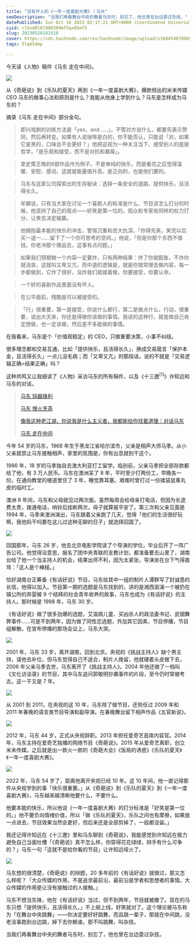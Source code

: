 ```yaml
---
title: "没有坏人的《一年一度喜剧大赛》丨马东"
seoDescription: "当我们再看舞台中央的舞者马东时，别忘了，他也曾在台边耍过杂技。"
datePublished: Sun Oct 16 2022 02:17:21 GMT+0000 (Coordinated Universal Time)
cuid: clhvd0l6l000309mf5qx05mf5
slug: 20230520101618
cover: https://cdn.hashnode.com/res/hashnode/image/upload/v1684548786698/9a12cb95-5e07-4d3a-aba5-aa38154024e9.jpeg
tags: 5lq654mp

---
```


今天读《人物》稿件《马东 走在中间》。

![](https://cdn.hashnode.com/res/hashnode/image/upload/v1684548811983/92c2016b-7bf0-458b-81d4-184ede071ccd.jpeg)

从《奇葩说》到《乐队的夏天》再到《一年一度喜剧大赛》，爆款频出的米未传媒 CEO 马东的做事心法和原则是什么？我能从他身上学到什么？马东是怎样成为马东的？

摘录《马东 走在中间》部分金句。

> 即兴戏剧的训练方法是「yes，and……」，不管对方说什么，都要先表示赞同，然后再转变。如果有人说咖啡是白的，你不能否认，只能说「对，如果它是黑的，口味会不会更好？」他把这视为一种关注当下、接受别人的底层哲学，「是乐观和接受，而不是对抗和暴躁」。

> 拿史策王皓的6部作品作为例子。不是单纯的快乐，而是看完之后觉得温暖、安慰、感动，这就是能量值升高，是正向的，也是他们要的。

> 马东与这家公司探索出的生存秘诀：选择一条安全的道路，提供快乐，且活得长久。

> 牟頔说，只有当大家在讨论一个喜剧人的标准是什么、节目该怎么打分的时候，他坚持了自己的观点——好笑是第一位的，观众和专家有同样的权力打分，让笑去决定输赢。

> 他拥抱最本能的快乐的冲击，警惕沉重和苦大仇深，「你得先笑，笑完以后买一送一……留下了一个你可思考的空间。」他说，「但是你那个东西不值钱，你老冲那个赠品去，这事有点问题。」

> 如果我们预期做一个内容一定要炸，只有两种结果：炸了你就膨胀，不炸你就沮丧，这就叫又卑又亢，而中道的逻辑是，就是你按常理去做内容，每一步都做到，它炸了很好，没炸我们就接着做，你要接受，你要认命。

> 一个好的喜剧作品里面没有坏人。

> 在公平面前，残酷是可以被接受的。

> 「行」很重要，第一是接受，你说什么都行，第二是做点什么，行动，很重要，说出大天来，你还是得做你该做的事情。我说的这种行，就是做自己肯定想做，也一定该做，然后差不多能做的事情。

在我看来，马东是个「价值观稳定」的 CEO，只做重要决策，小事不纠结。

很多理念都和交易互通，比如「提供快乐，且活得长久」，换成交易箴言「保护本金，且活得长久」一点儿没毛病；而「又卑又亢」的那段话，说的不就是「交易逻辑正确&gt;结果正确」吗？

这种共鸣又让我细读了《人物》采访马东的所有稿件，以及《十三邀<sup>[1]</sup>》许知远和马东的对谈。

> [马东 钝器锋利](https://mp.weixin.qq.com/s?__biz=MjEwMzA5NTcyMQ==&mid=2653086141&idx=1&sn=9f4c9e8f4739990d0a6449f063138b45&scene=21#wechat_redirect)
> 
> [马东 慢火烹茶](https://mp.weixin.qq.com/s?__biz=MjEwMzA5NTcyMQ==&mid=2653086604&idx=1&sn=9c15d4c7f96a0625a33cd1700e1dea50&scene=21#wechat_redirect)
> 
> [像我这种老江湖，你说我是什么主义者，我都能给你找着道理｜对话马东](https://mp.weixin.qq.com/s?__biz=MjEwMzA5NTcyMQ==&mid=2653086613&idx=1&sn=5d4a2c1c89566cef49e869b38d192bf6&scene=21#wechat_redirect)
> 
> [马东 走在中间](https://mp.weixin.qq.com/s?__biz=MjEwMzA5NTcyMQ==&mid=2653151140&idx=1&sn=ed4e9f5f2feea4217fcf9af152ef776e&scene=21#wechat_redirect)

今年 54 岁的马东，1968 年生于黑龙江省哈尔滨市，父亲是相声大师马季。从小父亲就禁止马东接触相声，家里的氛围是，你有出息就别干这个。

1986 年，18 岁的马季独自去澳大利亚打工留学。临别前，父亲马季把全部存款都给了他，有 3 万人民币。马东在澳洲呆了 8 年，平时至少打两份工，早晚各一份。在通向教堂的楼道里住了 3 年，睡觉靠耳塞。艰难时曾打过一份揉袋鼠睾丸皮的临时工。

澳洲 8 年间，马东和父母就见过两次面。虽然每周会给母亲打电话，但因为长途费太贵，拨通电话，响铃后挂断两次，母子就算报平安了。第三次和父亲见面是 1994 年，马季来澳洲演出，马东跟着父亲跑了几天，觉得「他们的生活很好玩啊，我他妈干吗要在这儿过这种无聊的日子」就选择回国了。

![](https://cdn.hashnode.com/res/hashnode/image/upload/v1684548832675/5d11bd98-9350-4f86-8e1e-f14e94d9340b.png)

回国那年，马东 26 岁，他去北京电影学院读了个导演的学位，毕业后开了一阵广告公司。他觉得没意思，报名了团中央青联的支教计划，都准备要去山里了，湖南台给了他一个当主持人的机会，结果出师不利，因为太紧张，导演坐在台下气得直骂：「这人是个棒槌。」

恰好湖南台正筹备《有话好说》节目，马东给其中一组的制片人谭群写了封诚恳的长信，他得以加入。节目第一期的选题是马东找到的，讲的是湘西溆浦一个被扔在镇公所的弃婴被 9 个结拜的社会青年收养的故事，马东也成为《有话好说》的主持人。那时候是 1998 年，马东 30 岁。

《有话好说》做了很多劲爆的选题，艾滋病儿童、买凶杀人的政法委书记、武钢舞弊事件……可是不到两年，因为做了同性恋选题，外加其它因素，节目停播，节目组解散。在宣布停播的那场会议上，马东大哭。

![](https://cdn.hashnode.com/res/hashnode/image/upload/v1684548845838/ccd5a1d6-f27b-407e-a636-eb9f4ae09bd2.png)

2001 年，马东 33 岁，离开湖南，回到北京。央视的《挑战主持人》缺个男主持，请他去补位，但马东觉得自己不适合，制片人挽留，他就硬着头皮做下去，2006 年父亲马季去世，马东离开了《挑战主持人》。2004 年他还做了一档叫《文化访谈录》的节目，其中马东追问郭敬明抄袭事件的片段，至今仍时常被考古。这一干又是 7 年。

![](https://cdn.hashnode.com/res/hashnode/image/upload/v1684548853277/ec0c81ae-0bfa-43ae-9578-c9c09c8ee7d2.png)

从 2001 到 2011，在央视的这 10 年，马东除了做节目，还担任过 2009 年和 2011 年春晚的语言类节目导演和副导演。在春晚舞台留下相声作品《五官新说》。

![](https://cdn.hashnode.com/res/hashnode/image/upload/v1684548900341/101f7c4b-4e7f-463b-bc19-d5b29aa60ed2.jpeg)

2012 年，马东 44 岁，正式从央视辞职。2013 年担任爱奇艺首席内容官。2014 年，马东主持在爱奇艺独播的网络节目《奇葩说》。2015 年从爱奇艺离职，创立米未传媒。之后就是出一款火一款的《奇葩大会》《饭局的诱惑》《乐队的夏天》《一年一度喜剧大赛》。

![](https://cdn.hashnode.com/res/hashnode/image/upload/v1684548925801/8c47281e-afc8-4a0e-872a-1c10d0a419fc.jpeg)

2022 年，马东 54 岁了，距离他离开央视已经 10 年。这 10 年间，他一直记得那件从央视学到的事「快乐很重要。」从《奇葩说》到《乐队的夏天》到《一年一度喜剧大赛》，马东越来越清晰他要什么，不要什么。

他要本能的快乐，所以他说《一年一度喜剧大赛》的打分标准是「好笑是第一位的。」他不要负向情绪价值，所以「做《乐队的夏天》，乐队之间也有摩擦，如果放一点进去，节目效果当然会更好，但后来还是全部剪掉了，一段都没留。」

我还记得许知远在《十三邀》里和马东聊到《奇葩说》，我能感觉到许知远在极力避免自己当面吐槽「《奇葩说》真不怎么样，你穿得花花绿绿，辩手有什么可争的？」马东一句「这就不是给你看的节目」让许知远哑火了。

![](https://cdn.hashnode.com/res/hashnode/image/upload/v1684548930480/23f2b18a-9d0e-4b68-becc-f819eaff6483.png)

马东想的很清楚，《奇葩说》的辩题，20 多年前的《有话好说》就做过，那又怎么样呢？「大众传媒的作用，不是追求最前沿，最前沿是学者和思想者的事情。大众传媒的作用是让没有接触过的人接触。」

马东不想当先锋，他在《有话好说》当过，但不到两年，节目就被撤了。现在的马东只想「提供快乐，且活得长久。」不上纲上线，好笑就对了。这个理论被马东称为「在舞台中央跳舞」——你决定要好好跳舞，而且跳一辈子，那就在中间跳，没老没事跑到台边跳，掉下去你赖谁。那不叫跳舞，叫杂技。

当我们再看舞台中央的舞者马东时，别忘了，他也曾在台边耍过杂技。